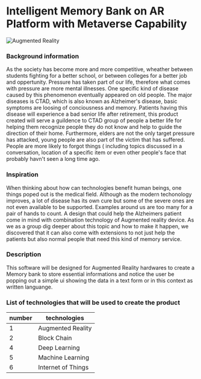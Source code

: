 # Intelligent Memory Bank on AR Platform with Metaverse Capability

![Augmented Reality](https://s2.loli.net/2022/08/03/geMtKAEqOuBz7Rb.webp) 

### Background information
As the society has become more and more competitive, wheather between students fighting for a better school, or between colleges for a better job and oppertunity. Pressure has taken part of our life, therefore what comes with pressure are more mental illnesses. One specific kind of disease caused by this phenomenon eventually appeared on old people. The major diseases is CTAD, which is also known as Alzheimer's disease, basic symptoms are loosing of conciousness and memory. Patients having this disease will experience a bad senior life after retirement, this product created will serve a guildence to CTAD group of people a better life for helping them recognize people they do not know and help to guide the direction of their home. Furthermore, elders are not the only target pressure has attacked, young people are also part of the victim that has suffered. People are more likely to forgot things ( including topics discussed in a conversation, location of a specific item or even other people's face that probably havn't seen a long time ago.

### Inspiration
When thinking about how can technologies benefit human beings, one things  poped out is the medical field. Although as the modern techonology improves, a lot of disease has its own cure but some of the severe ones are not even available to be supported. Examples around us are too many for a pair of hands to count. A design that could help the Alzheimers patient come in mind with combination technology of Augmented reality device. As we as a group dig deeper about this topic and how to make it happen, we discovered that it can also come with extensions to not just help the patients but also normal people that need this kind of memory service. 

### Description
This software will be designed for Augmented Reality hardwares to create a Memory bank to store essential informations and notice the user be popping out a simple ui showing the data in a text form or in this context as written languange. 

### List of technologies that will be used to create the product

| number | technologies |
|--|----|
1 | Augmented Reality
2 | Block Chain
4 | Deep Learning
5 | Machine Learning
6 | Internet of Things
